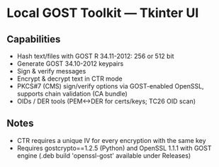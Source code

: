 # Local GOST Toolkit — Tkinter UI

## Capabilities
- Hash text/files with GOST R 34.11-2012: 256 or 512 bit
- Generate GOST 34.10-2012 keypairs
- Sign & verify messages
- Encrypt & decrypt text in CTR mode
- PKCS#7 (CMS) sign/verify options via GOST-enabled OpenSSL, supports chain validation (CA bundle)
- OIDs / DER tools (PEM<->DER for certs/keys; TC26 OID scan)

## Notes
- CTR requires a unique IV for every encryption with the same key
- Requires gostcrypto==1.2.5 (Python) and OpenSSL 1.1.1 with GOST engine (.deb build 'openssl-gost' available under Releases)
